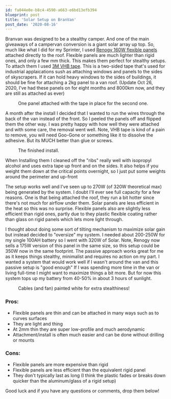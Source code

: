 ```yaml
---
id: fa044e0e-b8c4-4590-a663-e6bd13efb394
blueprint: post
title: 'Solar Setup on BranVan'
post_date: '2020-08-16'
---
```

<!-- wp:paragraph -->
<p>Branvan was designed to be a stealthy camper.  And one of the main giveaways of a campervan conversion is a giant solar array up top.  So, much like what I did for my Sprinter, I used <a href="https://ca.renogy.com/175-watt-12-volt-flexible-monocrystalline-solar-panel/">Renogy 160W flexible panels</a> attached directly to the roof. Flexible panels are much lighter than rigid ones, and only a few mm thick.  This makes them perfect for stealthy setups. To attach them I used <a href="https://www.grainger.ca/en/product/VHB-TAPE%2C1-IN-X-5-YD-%2CGRAY/p/WWG15C283">3M VHB tape</a>.  This is a two-sided tape that's used for industrial applaications sush as attaching windows and panels to the sides of skyscrapers.  If it can hold heavy windows to the sides of buildings, it should be fine for attaching a 2kg panel to a van roof. (Update Oct 26, 2020, I’ve had these panels on for eight months and 8000km now, and they are still as attached as ever)</p>
<!-- /wp:paragraph -->

<!-- wp:image {"id":1776,"sizeSlug":"large"} -->
<figure class="wp-block-image size-large"><img src="/images/2020/08/IMG_63471-768x1024.jpeg" alt="" class="wp-image-1776" /><figcaption>One panel attached with the tape in place for the second one.</figcaption></figure>
<!-- /wp:image -->

<!-- wp:paragraph -->
<p>A month after the install I decided that I wanted to run the wires through the back of the van instead of the front.  So I peeled the panels off and flipped them the other way.  I was pretty happy with how well they were attached and with some care, the removal went well.  Note, VHB tape is kind of a pain to remove, you will need Goo-Gone or something like it to dissolve the adhesive.  But its MUCH better than glue or screws.</p>
<!-- /wp:paragraph -->

<!-- wp:image {"id":1777,"sizeSlug":"large"} -->
<figure class="wp-block-image size-large"><img src="/images/2020/08/IMG_6365.resized.jpeg" alt="" class="wp-image-1777" /><figcaption>The finished install. </figcaption></figure>
<!-- /wp:image -->

<!-- wp:paragraph -->
<p>When Installing them I cleaned off the "ribs" really well with isopropyl alcohol and uses extra tape up front and on the sides. It also helps if you weight them down at the critical points overnight, so I just put some weights around the perimeter and up-front</p>
<!-- /wp:paragraph -->

<!-- wp:paragraph -->
<p>The setup works well and I've seen up to 270W (of 320W theoretical max) being generated by the system. I doubt I'll ever see full capacity for a few reasons. One is that being attached the roof, they run a bit hotter since there's not much for airflow under them. Solar panels are less efficient in the heat so this was no surprise. Flexible panels also are slightly less efficient than rigid ones, partly due to they plastic flexible coating rather than glass on rigid panels which lets more light through. </p>
<!-- /wp:paragraph -->

<!-- wp:paragraph -->
<p>I thought about doing some sort of tilting mechanism to maximize solar gain but instead decided to "oversize" my system. I needed about 200-250W for my single 100AH battery so I went with 320W of Solar.  Note, Renogy now sells a 175W version of this panel in the same size, so this setup could be 350W now in the same footprint.  The passive approach works great for me as it keeps things stealthy, minimalist and requires no action on my part.  I wanted a system that would work well if I wasn't around the van and this passive setup is "good enough"  If I was spending more time in the van or living full-time I might want to maximize things a bit more.  But for now this system tops up my battery from 40-50% in about 3 hours of sunlight.</p>
<!-- /wp:paragraph -->

<!-- wp:image {"id":1784,"sizeSlug":"large"} -->
<figure class="wp-block-image size-large"><img src="/images/2020/08/IMG_8726-1024x768.jpeg" alt="" class="wp-image-1784" /><figcaption>Cables (and fan) painted white for extra stealthiness!</figcaption></figure>
<!-- /wp:image -->

<!-- wp:heading {"level":3} -->
<h3>Pros:</h3>
<!-- /wp:heading -->

<!-- wp:list -->
<ul><li>Flexible panels are thin and can be attached in many ways such as to curves surfaces</li><li>They are light and thing</li><li>At 2mm thin they are super low-profile and much aerodynamic</li><li>Attachment/install is often much easier and can be done without drilling or mounts</li></ul>
<!-- /wp:list -->

<!-- wp:heading {"level":3} -->
<h3>Cons:</h3>
<!-- /wp:heading -->

<!-- wp:list -->
<ul><li>Flexible panels are more expensive than rigid</li><li>Flexible panels are less efficient than the equivalent rigid panel</li><li>They don't typically last as long (I think the plastic fades or breaks down quicker than the aluminum/glass of a rigid setup)</li></ul>
<!-- /wp:list -->

<!-- wp:paragraph -->
<p>Good luck and if you have any questions or comments, drop them below!</p>
<!-- /wp:paragraph -->